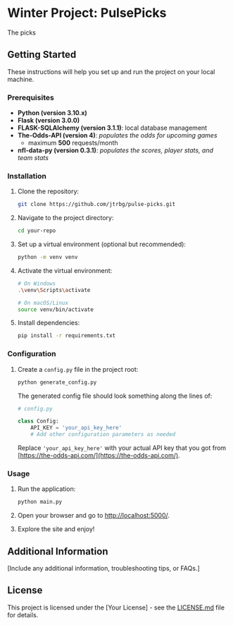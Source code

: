 # Winter Project: PulsePicks

The picks 

## Getting Started

These instructions will help you set up and run the project on your local machine.

### Prerequisites

- **Python (version 3.10.x)**
- **Flask (version 3.0.0)**
- **FLASK-SQLAlchemy (version 3.1.1)**: local database management
- **The-Odds-API (version 4)**: _populates the odds for upcoming games_
    - maximum **500** requests/month
- **nfl-data-py (version 0.3.1)**: _populates the scores, player stats, and team stats_

### Installation

1. Clone the repository:

    ```bash
    git clone https://github.com/jtrbg/pulse-picks.git
    ```

2. Navigate to the project directory:

    ```bash
    cd your-repo
    ```

3. Set up a virtual environment (optional but recommended):

    ```bash
    python -m venv venv
    ```

4. Activate the virtual environment:

    ```bash
    # On Windows
    .\venv\Scripts\activate

    # On macOS/Linux
    source venv/bin/activate
    ```

5. Install dependencies:

    ```bash
    pip install -r requirements.txt
    ```

### Configuration

1. Create a `config.py` file in the project root:
    ```bash
    python generate_config.py
    ```

    The generated config file should look something along the lines of:

    ```python
    # config.py

    class Config:
        API_KEY = 'your_api_key_here'
        # Add other configuration parameters as needed
    ```

    Replace `'your_api_key_here'` with your actual API key that you got from [https://the-odds-api.com/](https://the-odds-api.com/).

### Usage

1. Run the application:

    ```bash
    python main.py
    ```

2. Open your browser and go to [http://localhost:5000/](http://localhost:5000/).

3. Explore the site and enjoy!

## Additional Information

[Include any additional information, troubleshooting tips, or FAQs.]

## License

This project is licensed under the [Your License] - see the [LICENSE.md](LICENSE.md) file for details.